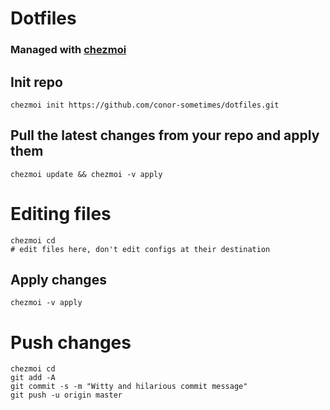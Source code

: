 # Dotfiles

### Managed with [chezmoi](https://github.com/twpayne/chezmoi)

## Init repo
```
chezmoi init https://github.com/conor-sometimes/dotfiles.git
```

## Pull the latest changes from your repo and apply them
```
chezmoi update && chezmoi -v apply
```

# Editing files
```
chezmoi cd
# edit files here, don't edit configs at their destination
```

## Apply changes
```
chezmoi -v apply
```

# Push changes
```
chezmoi cd
git add -A
git commit -s -m "Witty and hilarious commit message"
git push -u origin master
```
